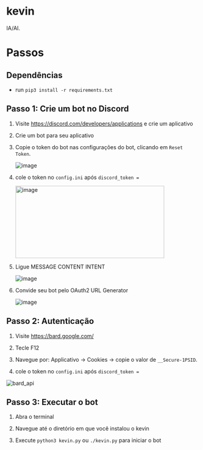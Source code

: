 # kevin
IA/AI.
# Passos 

## Dependências

* run ```pip3 install -r requirements.txt```

## Passo 1: Crie um bot no Discord

1. Visite https://discord.com/developers/applications e crie um aplicativo
2. Crie um bot para seu aplicativo
3. Copie o token do bot nas configurações do bot, clicando em `Reset Token`.

   ![image](https://user-images.githubusercontent.com/89479282/205949161-4b508c6d-19a7-49b6-b8ed-7525ddbef430.png)
4. cole o token no `config.ini` após `discord_token =`

   <img height="190" width="390" alt="image" src="https://user-images.githubusercontent.com/89479282/222661803-a7537ca7-88ae-4e66-9bec-384f3e83e6bd.png">

5. Ligue MESSAGE CONTENT INTENT

   ![image](https://user-images.githubusercontent.com/89479282/205949323-4354bd7d-9bb9-4f4b-a87e-deb9933a89b5.png)

6. Convide seu bot pelo OAuth2 URL Generator

   ![image](https://user-images.githubusercontent.com/89479282/205949600-0c7ddb40-7e82-47a0-b59a-b089f929d177.png)

## Passo 2: Autenticação
1. Visite https://bard.google.com/
2. Tecle F12
3. Navegue por: Applicativo → Cookies → copie o valor de `__Secure-1PSID`.

4. cole o token no `config.ini` após `discord_token =`

![bard_api](https://github.com/proxlu/kevin/assets/105125779/6e6f18cc-b5f1-44a1-a570-0d981eb4a3c1)

## Passo 3: Executar o bot

1. Abra o terminal

2. Navegue até o diretório em que você instalou o kevin

3. Execute `python3 kevin.py` ou `./kevin.py` para iniciar o bot
